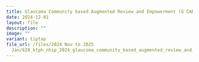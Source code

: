 ```yaml
---
title: Glaucoma Community based Augmented Review and Empowerment (G CARE)
date: 2024-12-01
layout: file
description: ""
image: ""
variant: tiptap
file_url: /files/2024 Nov to 2025
  Jan/628_ktph_nhip_2024_glaucoma_community_based_augmented_review_and_empowerment_g_care.pdf
---
```

